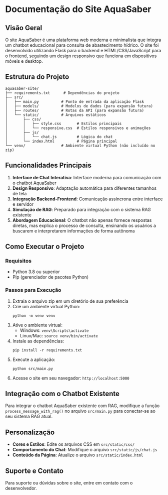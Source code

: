 # Documentação do Site AquaSaber

## Visão Geral
O site AquaSaber é uma plataforma web moderna e minimalista que integra um chatbot educacional para consulta de abastecimento hídrico. O site foi desenvolvido utilizando Flask para o backend e HTML/CSS/JavaScript para o frontend, seguindo um design responsivo que funciona em dispositivos móveis e desktop.

## Estrutura do Projeto
```
aquasaber-site/
├── requirements.txt      # Dependências do projeto
├── src/
│   ├── main.py          # Ponto de entrada da aplicação Flask
│   ├── models/          # Modelos de dados (para expansão futura)
│   ├── routes/          # Rotas da API (para expansão futura)
│   └── static/          # Arquivos estáticos
│       ├── css/
│       │   ├── style.css       # Estilos principais
│       │   └── responsive.css  # Estilos responsivos e animações
│       ├── js/
│       │   └── chat.js         # Lógica do chat
│       └── index.html          # Página principal
└── venv/                # Ambiente virtual Python (não incluído no zip)
```

## Funcionalidades Principais
1. **Interface de Chat Interativa**: Interface moderna para comunicação com o chatbot AquaSaber
2. **Design Responsivo**: Adaptação automática para diferentes tamanhos de tela
3. **Integração Backend-Frontend**: Comunicação assíncrona entre interface e servidor
4. **Simulação de RAG**: Preparado para integração com o sistema RAG existente
5. **Abordagem Educacional**: O chatbot não apenas fornece respostas diretas, mas explica o processo de consulta, ensinando os usuários a buscarem e interpretarem informações de forma autônoma

## Como Executar o Projeto

### Requisitos
- Python 3.8 ou superior
- Pip (gerenciador de pacotes Python)

### Passos para Execução
1. Extraia o arquivo zip em um diretório de sua preferência
2. Crie um ambiente virtual Python:
   ```
   python -m venv venv
   ```
3. Ative o ambiente virtual:
   - Windows: `venv\Scripts\activate`
   - Linux/Mac: `source venv/bin/activate`
4. Instale as dependências:
   ```
   pip install -r requirements.txt
   ```
5. Execute a aplicação:
   ```
   python src/main.py
   ```
6. Acesse o site em seu navegador: `http://localhost:5000`

## Integração com o Chatbot Existente
Para integrar o chatbot AquaSaber existente com RAG, modifique a função `process_message_with_rag()` no arquivo `src/main.py` para conectar-se ao seu sistema RAG atual.

## Personalização
- **Cores e Estilos**: Edite os arquivos CSS em `src/static/css/`
- **Comportamento do Chat**: Modifique o arquivo `src/static/js/chat.js`
- **Conteúdo da Página**: Atualize o arquivo `src/static/index.html`

## Suporte e Contato
Para suporte ou dúvidas sobre o site, entre em contato com o desenvolvedor.
